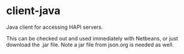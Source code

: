 # client-java
Java client for accessing HAPI servers.

This can be checked out and used immediately with Netbeans, or just download 
the .jar file.  Note a jar file from json.org is needed as well.
